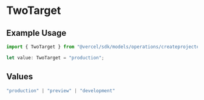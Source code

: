 # TwoTarget

## Example Usage

```typescript
import { TwoTarget } from "@vercel/sdk/models/operations/createprojectenv.js";

let value: TwoTarget = "production";
```

## Values

```typescript
"production" | "preview" | "development"
```